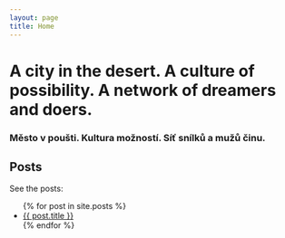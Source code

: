 ```yaml
---
layout: page
title: Home
---
```


# A city in the desert. A culture of possibility. A network of dreamers and doers.

### Město v poušti. Kultura možností. Síť snílků a mužů činu.



## Posts

See the posts:

<ul>
  {% for post in site.posts %}
    <li>
      <a href="{{ site.baseurl }}{{ post.url }}">{{ post.title }}</a>
    </li>
  {% endfor %}
</ul>
